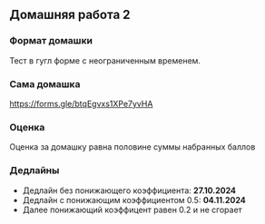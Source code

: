 ## Домашняя работа 2


### Формат домашки

Тест в гугл форме с неограниченным временем.


### Сама домашка

https://forms.gle/btqEgvxs1XPe7yvHA


### Оценка

Оценка за домашку равна половине суммы набранных баллов


### Дедлайны

- Дедлайн без понижающего коэффициента: **27.10.2024**
- Дедлайн с понижающим коэффициентом 0.5: **04.11.2024**
- Далее понижающий коэффицент равен 0.2 и не сгорает
